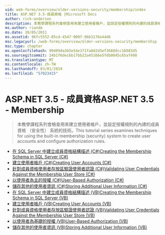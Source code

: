 ```yaml
---
uid: web-forms/overview/older-versions-security/membership/index
title: ASP.NET 3.5-成員資格 |Microsoft Docs
author: rick-anderson
description: 本教學課程系列會檢查用來建立使用者帳戶，並設定授權規則的內建的成員資格 （安全性） 系統的技術。
ms.author: riande
ms.date: 10/05/2011
ms.assetid: 96fc5552-05cd-4547-909f-9bb3176e44d6
msc.legacyurl: /web-forms/overview/older-versions-security/membership
msc.type: chapter
ms.openlocfilehash: 99409da3b5e54e1f1fa0d2d3ef3668dcc16083d5
ms.sourcegitcommit: 24b1f6decbb17bb22a45166e5fdb0845c65af498
ms.translationtype: MT
ms.contentlocale: zh-TW
ms.lasthandoff: 03/01/2019
ms.locfileid: "57023415"
---
```

<a name="aspnet-35---membership"></a><span data-ttu-id="9f4c2-103">ASP.NET 3.5 - 成員資格</span><span class="sxs-lookup"><span data-stu-id="9f4c2-103">ASP.NET 3.5 - Membership</span></span>
====================
> <span data-ttu-id="9f4c2-104">本教學課程系列會檢查用來建立使用者帳戶，並設定授權規則的內建的成員資格 （安全性） 系統的技術。</span><span class="sxs-lookup"><span data-stu-id="9f4c2-104">This tutorial series examines techniques for using the built-in membership (security) system to create user accounts and configure authorization rules.</span></span>


- [<span data-ttu-id="9f4c2-105">在 SQL Server 中建立成員資格結構描述 (C#)</span><span class="sxs-lookup"><span data-stu-id="9f4c2-105">Creating the Membership Schema in SQL Server (C#)</span></span>](creating-the-membership-schema-in-sql-server-cs.md)
- [<span data-ttu-id="9f4c2-106">建立使用者帳戶 (C#)</span><span class="sxs-lookup"><span data-stu-id="9f4c2-106">Creating User Accounts (C#)</span></span>](creating-user-accounts-cs.md)
- [<span data-ttu-id="9f4c2-107">針對成員資格使用者存放區驗證使用者認證 (C#)</span><span class="sxs-lookup"><span data-stu-id="9f4c2-107">Validating User Credentials Against the Membership User Store (C#)</span></span>](validating-user-credentials-against-the-membership-user-store-cs.md)
- [<span data-ttu-id="9f4c2-108">以使用者為主的授權 (C#)</span><span class="sxs-lookup"><span data-stu-id="9f4c2-108">User-Based Authorization (C#)</span></span>](user-based-authorization-cs.md)
- [<span data-ttu-id="9f4c2-109">儲存其他的使用者資訊 (C#)</span><span class="sxs-lookup"><span data-stu-id="9f4c2-109">Storing Additional User Information (C#)</span></span>](storing-additional-user-information-cs.md)
- [<span data-ttu-id="9f4c2-110">在 SQL Server 中建立成員資格結構描述 (VB)</span><span class="sxs-lookup"><span data-stu-id="9f4c2-110">Creating the Membership Schema in SQL Server (VB)</span></span>](creating-the-membership-schema-in-sql-server-vb.md)
- [<span data-ttu-id="9f4c2-111">建立使用者帳戶 (VB)</span><span class="sxs-lookup"><span data-stu-id="9f4c2-111">Creating User Accounts (VB)</span></span>](creating-user-accounts-vb.md)
- [<span data-ttu-id="9f4c2-112">針對成員資格使用者存放區驗證使用者認證 (VB)</span><span class="sxs-lookup"><span data-stu-id="9f4c2-112">Validating User Credentials Against the Membership User Store (VB)</span></span>](validating-user-credentials-against-the-membership-user-store-vb.md)
- [<span data-ttu-id="9f4c2-113">以使用者為基礎的授權 (VB)</span><span class="sxs-lookup"><span data-stu-id="9f4c2-113">User-Based Authorization (VB)</span></span>](user-based-authorization-vb.md)
- [<span data-ttu-id="9f4c2-114">儲存其他的使用者資訊 (VB)</span><span class="sxs-lookup"><span data-stu-id="9f4c2-114">Storing Additional User Information (VB)</span></span>](storing-additional-user-information-vb.md)
